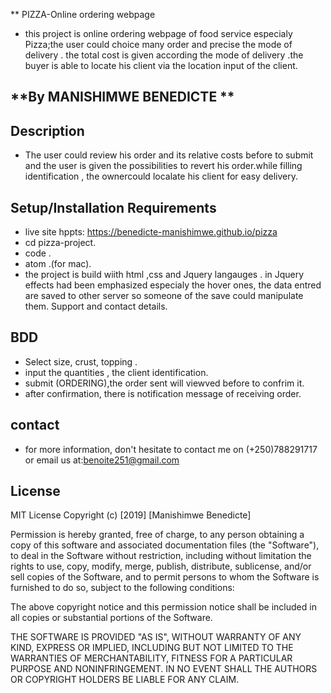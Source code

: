 ** PIZZA-Online ordering webpage
* this project is  online ordering webpage of food service especialy Pizza;the user could choice many order and precise the mode of delivery . the total cost is given according the mode of delivery .the buyer is able to locate his client via the location input of the client. 
 ## **By MANISHIMWE BENEDICTE **
## Description
* The user could review his order and its relative costs before to submit and the user is given the possibilities to revert his order.while filling identification , the ownercould localate his client for easy delivery.

## Setup/Installation Requirements
* live site hppts: https://benedicte-manishimwe.github.io/pizza
* cd pizza-project.
* code .
* atom .(for mac).
*  the project is build wiith html ,css and Jquery langauges . in Jquery effects had been emphasized especialy the hover ones, the data entred are saved to other server so someone of the save could manipulate them.
Support and contact details.

## BDD
* Select size, crust, topping .
* input the quantities , the client identification.
* submit (ORDERING),the order sent will viewved before to confrim it.
* after confirmation, there is notification message of receiving order.
## contact
* for more information, don't hesitate to contact me on (+250)788291717 or email us at:benoite251@gmail.com

## License
MIT License Copyright (c) [2019] [Manishimwe Benedicte]

Permission is hereby granted, free of charge, to any person obtaining a copy of this software and associated documentation files (the "Software"), to deal in the Software without restriction, including without limitation the rights to use, copy, modify, merge, publish, distribute, sublicense, and/or sell copies of the Software, and to permit persons to whom the Software is furnished to do so, subject to the following conditions:

The above copyright notice and this permission notice shall be included in all copies or substantial portions of the Software.

THE SOFTWARE IS PROVIDED "AS IS", WITHOUT WARRANTY OF ANY KIND, EXPRESS OR IMPLIED, INCLUDING BUT NOT LIMITED TO THE WARRANTIES OF MERCHANTABILITY, FITNESS FOR A PARTICULAR PURPOSE AND NONINFRINGEMENT. IN NO EVENT SHALL THE AUTHORS OR COPYRIGHT HOLDERS BE LIABLE FOR ANY CLAIM.
